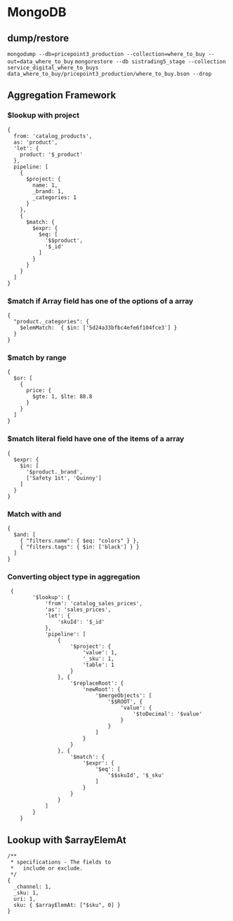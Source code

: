 # MongoDB

## dump/restore
`mongodump --db=pricepoint3_production --collection=where_to_buy --out=data_where_to_buy`
`mongorestore --db sistrading5_stage --collection service_digital_where_to_buys data_where_to_buy/pricepoint3_production/where_to_buy.bson --drop`

## Aggregation Framework
### $lookup with project

```
{
  from: 'catalog_products',
  as: 'product',
  'let': {
    product: '$_product'
  },
  pipeline: [
    {
      $project: {
        name: 1,
        _brand: 1,
        _categories: 1
      }
    },
    {
      $match: {
        $expr: {
          $eq: [
            '$$product',
            '$_id'
          ]
        }
      }
    }
  ]
}
```

### $match if Array field has one of the options of a array
```
{
  "product._categories": {
    $elemMatch:  { $in: ['5d24a33bfbc4efe6f104fce3'] } 
  }
}
```

### $match by range
```
{
  $or: [
    { 
      price: {
        $gte: 1, $lte: 88.8
      }
    }
  ]
}
```

### $match literal field have one of the items of a array
```
{
  $expr: {
    $in: [
      '$product._brand',
      ['Safety 1st', 'Quinny']
    ]
  }
}
```

### Match with and
```
{
  $and: [
    { "filters.name": { $eq: "colors" } },
    { "filters.tags": { $in: ['black'] } }
  ]
}
```
### Converting object type in aggregation
```
 {
        '$lookup': {
            'from': 'catalog_sales_prices', 
            'as': 'sales_prices', 
            'let': {
                'skuId': '$_id'
            }, 
            'pipeline': [
                {
                    '$project': {
                        'value': 1, 
                        '_sku': 1, 
                        'table': 1
                    }
                }, {
                    '$replaceRoot': {
                        'newRoot': {
                            '$mergeObjects': [
                                '$$ROOT', {
                                    'value': {
                                        '$toDecimal': '$value'
                                    }
                                }
                            ]
                        }
                    }
                }, {
                    '$match': {
                        '$expr': {
                            '$eq': [
                                '$$skuId', '$_sku'
                            ]
                        }
                    }
                }
            ]
        }
    }
```

## Lookup with $arrayElemAt
```
/**
 * specifications - The fields to
 *   include or exclude.
 */
{
  _channel: 1,
  _sku: 1,
  uri: 1,
  sku: { $arrayElemAt: ["$sku", 0] }
}
```
